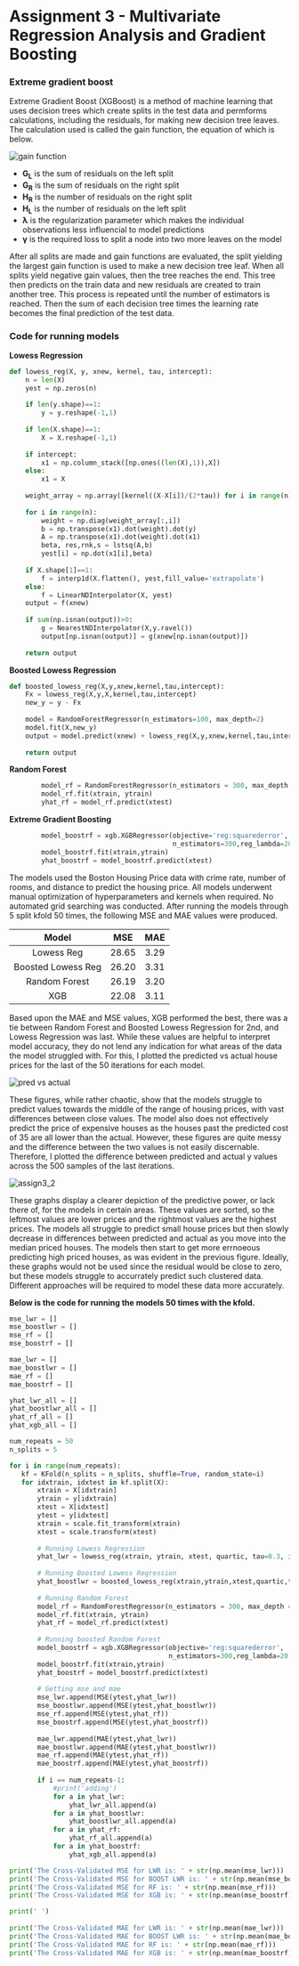 # Assignment 3 - Multivariate Regression Analysis and Gradient Boosting

### Extreme gradient boost

Extreme Gradient Boost (XGBoost) is a method of machine learning that uses decision trees which create splits in the test data and permforms calculations, including the residuals, for making new decision tree leaves. The calculation used is called the gain function, the equation of which is below.

![gain function](https://user-images.githubusercontent.com/67921793/155613003-5e788a89-61ae-4e02-a7ad-373cd380c50f.png)

- **G<sub>L</sub>** is the sum of residuals on the left split
- **G<sub>R</sub>** is the sum of residuals on the right split
- **H<sub>R</sub>** is the number of residuals on the right split
- **H<sub>L</sub>** is the number of residuals on the left split
- **λ** is the regularization parameter which makes the individual observations less influencial to model predictions
- **γ** is the required loss to split a node into two more leaves on the model

After all splits are made and gain functions are evaluated, the split yielding the largest gain function is used to make a new decision tree leaf. When all splits yield negative gain values, then the tree reaches the end. This tree then predicts on the train data and new residuals are created to train another tree. This process is repeated until the number of estimators is reached. Then the sum of each decision tree times the learning rate becomes the final prediction of the test data.

### Code for running models

**Lowess Regression**
```python
def lowess_reg(X, y, xnew, kernel, tau, intercept):
    n = len(X)
    yest = np.zeros(n)
    
    if len(y.shape)==1:
        y = y.reshape(-1,1)
        
    if len(X.shape)==1:
        X = X.reshape(-1,1)
        
    if intercept:
        x1 = np.column_stack([np.ones((len(X),1)),X])
    else:
        x1 = X
        
    weight_array = np.array([kernel((X-X[i])/(2*tau)) for i in range(n)])
    
    for i in range(n):
        weight = np.diag(weight_array[:,i])
        b = np.transpose(x1).dot(weight).dot(y)
        A = np.transpose(x1).dot(weight).dot(x1)
        beta, res,rnk,s = lstsq(A,b)
        yest[i] = np.dot(x1[i],beta)
        
    if X.shape[1]==1:
        f = interp1d(X.flatten(), yest,fill_value='extrapolate')
    else:
        f = LinearNDInterpolator(X, yest)
    output = f(xnew)
    
    if sum(np.isnan(output))>0:
        g = NearestNDInterpolator(X,y.ravel())
        output[np.isnan(output)] = g(xnew[np.isnan(output)])
        
    return output
```

**Boosted Lowess Regression**
```python
def boosted_lowess_reg(X,y,xnew,kernel,tau,intercept):
    Fx = lowess_reg(X,y,X,kernel,tau,intercept)
    new_y = y - Fx
    
    model = RandomForestRegressor(n_estimators=100, max_depth=2)
    model.fit(X,new_y)
    output = model.predict(xnew) + lowess_reg(X,y,xnew,kernel,tau,intercept)
    
    return output
```

**Random Forest**
```python
        model_rf = RandomForestRegressor(n_estimators = 300, max_depth = 7)
        model_rf.fit(xtrain, ytrain)
        yhat_rf = model_rf.predict(xtest)
```

**Extreme Gradient Boosting**
```python
        model_boostrf = xgb.XGBRegressor(objective='reg:squarederror',
                                         n_estimators=300,reg_lambda=20,alpha=1,gamma=10,max_depth=7)
        model_boostrf.fit(xtrain,ytrain)
        yhat_boostrf = model_boostrf.predict(xtest)
```

The models used the Boston Housing Price data with crime rate, number of rooms, and distance to predict the housing price. All models underwent manual optimization of hyperparameters and kernels when required. No automated grid searching was conducted. After running the models through 5 split kfold 50 times, the following MSE and MAE values were produced. 
 
| Model | MSE    | MAE
| :---:   | :---: | :---: |
| Lowess Reg | 28.65     | 3.29
| Boosted Lowess Reg | 26.20 | 3.31
| Random Forest | 26.19 | 3.20
| XGB | 22.08 | 3.11
 
 
Based upon the MAE and MSE values, XGB performed the best, there was a tie between Random Forest and Boosted Lowess Regression for 2nd, and Lowess Regression was last. While these values are helpful to interpret model accuracy, they do not lend any indication for what areas of the data the model struggled with. For this, I plotted the predicted vs actual house prices for the last of the 50 iterations for each model.

![pred vs actual](https://user-images.githubusercontent.com/67921793/155621826-80c5458b-e13c-423f-92a2-639627b8ad24.png)

These figures, while rather chaotic, show that the models struggle to predict values towards the middle of the range of housing prices, with vast differences between close values. The model also does not effectively predict the price of expensive houses as the houses past the predicted cost of 35 are all lower than the actual. However, these figures are quite messy and the difference between the two values is not easily discernable. Therefore, I plotted the difference between predicted and actual y values across the 500 samples of the last iterations.

![assign3_2](https://user-images.githubusercontent.com/67921793/155622651-b041cae6-a9d3-40c9-8b17-51a6def98d9a.png)

These graphs display a clearer depiction of the predictive power, or lack there of, for the models in certain areas. These values are sorted, so the leftmost values are lower prices and the rightmost values are the highest prices. The models all struggle to predict small house prices but then slowly decrease in differences between predicted and actual as you move into the median priced houses. The models then start to get more errnoeous predicting high priced houses, as was evident in the previous figure. Ideally, these graphs would not be used since the residual would be close to zero, but these models struggle to accurrately predict such clustered data. Different approaches will be required to model these data more accurately.

**Below is the code for running the models 50 times with the kfold.**

 ```python
 mse_lwr = []
mse_boostlwr = []
mse_rf = []
mse_boostrf = []

mae_lwr = []
mae_boostlwr = []
mae_rf = []
mae_boostrf = []

yhat_lwr_all = []
yhat_boostlwr_all = []
yhat_rf_all = []
yhat_xgb_all = []

num_repeats = 50
n_splits = 5

for i in range(num_repeats):
    kf = KFold(n_splits = n_splits, shuffle=True, random_state=i)
    for idxtrain, idxtest in kf.split(X):
        xtrain = X[idxtrain]
        ytrain = y[idxtrain]
        xtest = X[idxtest]
        ytest = y[idxtest]
        xtrain = scale.fit_transform(xtrain)
        xtest = scale.transform(xtest)
        
        # Running Lowess Regression
        yhat_lwr = lowess_reg(xtrain, ytrain, xtest, quartic, tau=0.3, intercept=True)
        
        # Running Boosted Lowess Regression
        yhat_boostlwr = boosted_lowess_reg(xtrain,ytrain,xtest,quartic,tau=1,intercept=True)
        
        # Running Random Forest
        model_rf = RandomForestRegressor(n_estimators = 300, max_depth = 7)
        model_rf.fit(xtrain, ytrain)
        yhat_rf = model_rf.predict(xtest)
        
        # Running boosted Random Forest
        model_boostrf = xgb.XGBRegressor(objective='reg:squarederror',
                                         n_estimators=300,reg_lambda=20,alpha=1,gamma=10,max_depth=7)
        model_boostrf.fit(xtrain,ytrain)
        yhat_boostrf = model_boostrf.predict(xtest)
        
        # Getting mse and mae
        mse_lwr.append(MSE(ytest,yhat_lwr))
        mse_boostlwr.append(MSE(ytest,yhat_boostlwr))
        mse_rf.append(MSE(ytest,yhat_rf))
        mse_boostrf.append(MSE(ytest,yhat_boostrf))
        
        mae_lwr.append(MAE(ytest,yhat_lwr))
        mae_boostlwr.append(MAE(ytest,yhat_boostlwr))
        mae_rf.append(MAE(ytest,yhat_rf))
        mae_boostrf.append(MAE(ytest,yhat_boostrf))
        
        if i == num_repeats-1:
            #print('adding')
            for a in yhat_lwr:
                yhat_lwr_all.append(a)
            for a in yhat_boostlwr:
                yhat_boostlwr_all.append(a)
            for a in yhat_rf:
                yhat_rf_all.append(a)
            for a in yhat_boostrf:
                yhat_xgb_all.append(a)

print('The Cross-Validated MSE for LWR is: ' + str(np.mean(mse_lwr)))
print('The Cross-Validated MSE for BOOST LWR is: ' + str(np.mean(mse_boostlwr)))
print('The Cross-Validated MSE for RF is: ' + str(np.mean(mse_rf)))
print('The Cross-Validated MSE for XGB is: ' + str(np.mean(mse_boostrf)))

print(' ')
        
print('The Cross-Validated MAE for LWR is: ' + str(np.mean(mae_lwr)))
print('The Cross-Validated MAE for BOOST LWR is: ' + str(np.mean(mae_boostlwr)))
print('The Cross-Validated MAE for RF is: ' + str(np.mean(mae_rf)))
print('The Cross-Validated MAE for XGB is: ' + str(np.mean(mae_boostrf)))
 ```
